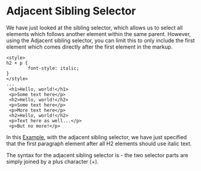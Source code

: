 
# Adjacent Sibling Selector

We have just looked at the sibling selector, which allows us to select all elements which
follows another element within the same parent. However, using the Adjacent sibling selector,
you can limit this to only include the first element which comes directly after the first
element in the markup.

~~~
<style>
h2 + p {
        font-style: italic;
}
</style>
...
 <h1>Hello, world!</h1>
 <p>Some text here</p>
 <h2>Hello, world!</h2>
 <p>Some text here</p>
 <p>More text here</p>
 <h2>Hello, world!</h2>
 <p>Text here as well...</p>
 <p>But no more!</p>
~~~
In this <a href = "archives/Class Htmls/desc5.htm" target = "_ blank">Example</a>, with the adjacent sibling selector, we have just specified that the first paragraph element after all H2 elements should use italic text.

The syntax for the adjacent sibling selector is - the two selector parts are simply joined by a plus character (+).
